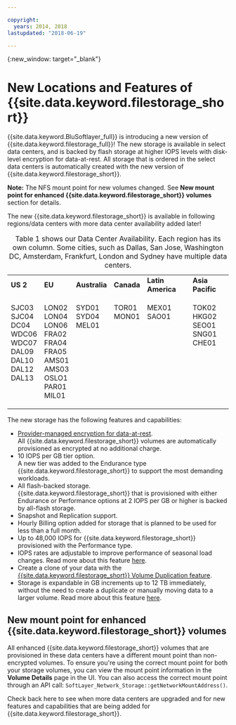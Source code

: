 ```yaml
---

copyright:
  years: 2014, 2018
lastupdated: "2018-06-19"

---
```

{:new_window: target="_blank"}

# New Locations and Features of {{site.data.keyword.filestorage_short}}

{{site.data.keyword.BluSoftlayer_full}} is introducing a new version of {{site.data.keyword.filestorage_full}}! The new storage is available in select data centers, and is backed by flash storage at higher IOPS levels with disk-level encryption for data-at-rest. All storage that is ordered in the select data centers is automatically created with the new version of {{site.data.keyword.filestorage_short}}.

**Note:** The NFS mount point for new volumes changed. See **New mount point for enhanced {{site.data.keyword.filestorage_short}} volumes** section for details.

The new {{site.data.keyword.filestorage_short}} is available in following regions/data centers with more data center availability added later!

<table role="presentation" style="width:100%;">
  <caption>Table 1 shows our Data Center Availability. Each region has its own column. Some cities, such as Dallas, San Jose, Washington DC, Amsterdam, Frankfurt, London and Sydney have multiple data centers.</caption>
	<tr>
		<td><strong>US 2</strong></td>
		<td><strong>EU</strong></td>
		<td><strong>Australia</strong></td>
		<td><strong>Canada</strong></td>
		<td><strong>Latin America</strong></td>
		<td><strong>Asia Pacific</strong></td>
	</tr>
	<tr>
		<td><p>SJC03<br />
			SJC04<br />
			DC04<br />
			WDC06<br />
			WDC07<br />
			DAL09<br />
			DAL10<br />
			DAL12<br />
			DAL13<br /><br /><br /></p>
		</td>
		<td><p>LON02<br />
			LON04<br />
			LON06<br />
			FRA02<br />
			FRA04<br />
			FRA05<br />
			AMS01<br />
			AMS03<br />
			OSLO1<br />
			PAR01<br />
			MIL01<br /></p>
		</td>
		<td><p>SYD01<br />
			SYD04<br />
			MEL01<br /><br /><br /><br /><br /><br /><br /><br /><br /></p>
		</td>
		<td><p>TOR01<br />
			MON01<br /><br /><br /><br /><br /><br /><br /><br /><br /><br /></p>
		</td>
		<td><p>MEX01<br />
			SAO01<br /><br /><br /><br /><br /><br /><br /><br /><br /><br /></p>
		</td>
		<td><p>TOK02<br />
			HKG02<br />
			SEO01<br />
			SNG01<br />
			CHE01<br /><br /><br /><br /><br /><br /><br /></p>
		</td>
	</tr>
</table>


The new storage has the following features and capabilities:

- [Provider-managed encryption for data-at-rest](block-file-storage-encryption-rest.html). <br/> All {{site.data.keyword.filestorage_short}} volumes are automatically provisioned as encrypted at no additional charge.
- 10 IOPS per GB tier option. <br/> A new tier was added to the Endurance type {{site.data.keyword.filestorage_short}} to support the most demanding workloads.
- All flash-backed storage. <br/> {{site.data.keyword.filestorage_short}} that is provisioned with either Endurance or Performance options at 2 IOPS per GB or higher is backed by all-flash storage.
- Snapshot and Replication support.
- Hourly Billing option added for storage that is planned to be used for less than a full month.
- Up to 48,000 IOPS for {{site.data.keyword.filestorage_short}} provisioned with the Performance type.
- IOPS rates are adjustable to improve performance of seasonal load changes. Read more about this feature [here](adjustable-iops.html).
- Create a clone of your data with the [{{site.data.keyword.filestorage_short}} Volume Duplication feature](how-to-create-duplicate-volume.html).
- Storage is expandable in GB increments up to 12 TB immediately, without the need to create a duplicate or manually moving data to a larger volume. Read more about this feature [here](expandable_file_storage.html).

## New mount point for enhanced {{site.data.keyword.filestorage_short}} volumes

All enhanced {{site.data.keyword.filestorage_short}} volumes that are provisioned in these data centers have a different mount point than non-encrypted volumes. To ensure you're using the correct mount point for both your storage volumes, you can view the mount point information in the **Volume Details** page in the UI. You can also access the correct mount point through an API call: `SoftLayer_Network_Storage::getNetworkMountAddress()`.

Check back here to see when more data centers are upgraded and for new features and capabilities that are being added for {{site.data.keyword.filestorage_short}}.
